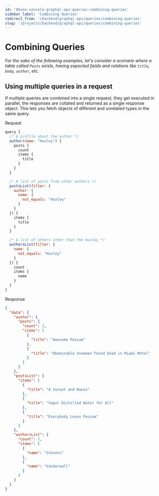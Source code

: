```yaml
---
id: '8base-console-graphql-api-queries-combining-queries'
sidebar_label: 'Combining Queries'
redirect_from: '/backend/graphql-api/queries/combining-queries'
slug: '/projects/backend/graphql-api/queries/combining-queries'
---
```


# Combining Queries

_For the sake of the following examples, let's consider a scenario where a table called `Posts` exists, having expected fields and relations like `title`, `body`, `author`, etc._

## Using multiple queries in a request

If multiple queries are combined into a single request, they get executed in parallel, the responses are collated and returned as a single response object. This lets you fetch objects of different and unrelated types in the same query.

<div class="code-sample">
<div>
<label>Request</label>

```javascript
query {
  /* A profile about the author */
  author(name: "Huxley") {
    posts {
      count
      items {
        title
      }
    }
  }

  /* A list of posts from other authors */
  postsList(filter: {
    author: {
      name: {
        not_equals: "Huxley"
      }
    }
  }) {
    items {
      title
    }
  }

  /* A list of others other than the huxley */
  authorsList(filter: {
    name: {
      not_equals: "Huxley"
    }
  }) {
    count
    items {
      name
    }
  }
}
```

</div>
<div>
<label>Response</label>

```json
{
  "data": {
    "author": {
      "posts": {
        "count": 2,
        "items": [
          {
            "title": "Awesome Possum"
          },
          {
            "title": "Abominable Snowman Found Dead in Miami Motel"
          }
        ]
      }
    },
    "postsList": {
      "items": [
        {
          "title": "A Sunset and Waves"
        },
        {
          "title": "Vapor Distilled Water for All"
        },
        {
          "title": "Everybody Loves Possum"
        }
      ]
    },
    "authorsList": {
      "count": 2,
      "items": [
        {
          "name": "Stevens"
        },
        {
          "name": "Vanderwall"
        }
      ]
    }
  }
}
```

</div>
</div>
